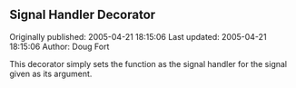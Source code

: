 ## Signal Handler Decorator 
Originally published: 2005-04-21 18:15:06 
Last updated: 2005-04-21 18:15:06 
Author: Doug Fort 
 
This decorator simply sets the function as the signal handler for the signal given as its argument.
